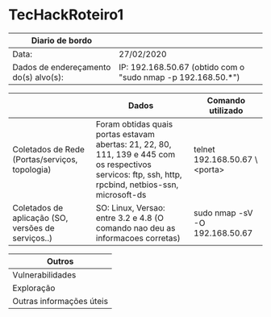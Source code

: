 # TecHackRoteiro1

| Diario de bordo | |
| -------------------------- | -------------------------- |
| Data: | 27/02/2020 | 
| Dados de endereçamento do(s) alvo(s): | IP: 192.168.50.67 (obtido com o "sudo nmap -p 192.168.50.*") | 

| | Dados | Comando utilizado |
| -------------------------- | -------------------------- | -------------------------- |
| Coletados de Rede (Portas/serviços, topologia) | Foram obtidas quais portas estavam abertas: 21, 22, 80, 111, 139 e 445 com os respectivos servicos: ftp, ssh, http, rpcbind, netbios-ssn, microsoft-ds | telnet 192.168.50.67 \\\<porta> | 
| Coletados de aplicação (SO, versões de serviços..) | SO: Linux, Versao: entre 3.2 e 4.8 (O comando nao deu as informacoes corretas) | sudo nmap -sV -O 192.168.50.67

| Outros |
| -------------------------- |
| Vulnerabilidades | 
| Exploração |
Outras informações úteis |
